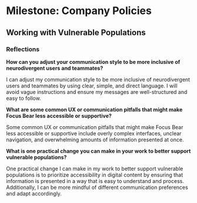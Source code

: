 # Milestone: Company Policies

## Working with Vulnerable Populations

### Reflections
**How can you adjust your communication style to be more inclusive of neurodivergent users and teammates?**

I can adjust my communication style to be more inclusive of neurodivergent users and teammates by using clear, simple, and direct language. I will avoid vague instructions and ensure my messages are well-structured and easy to follow.

**What are some common UX or communication pitfalls that might make Focus Bear less accessible or supportive?**

Some common UX or communication pitfalls that might make Focus Bear less accessible or supportive include overly complex interfaces, unclear navigation, and overwhelming amounts of information presented at once. 

**What is one practical change you can make in your work to better support vulnerable populations?**

One practical change I can make in my work to better support vulnerable populations is to prioritize accessibility in digital content by ensuring that information is presented in a way that is easy to understand and process. Additionally, I can be more mindful of different communication preferences and adapt accordingly.
